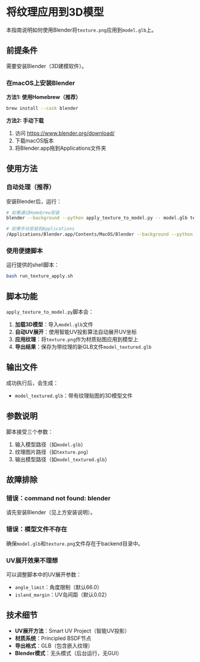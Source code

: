# 将纹理应用到3D模型

本指南说明如何使用Blender将`texture.png`应用到`model.glb`上。

## 前提条件

需要安装Blender（3D建模软件）。

### 在macOS上安装Blender

**方法1: 使用Homebrew（推荐）**
```bash
brew install --cask blender
```

**方法2: 手动下载**
1. 访问 https://www.blender.org/download/
2. 下载macOS版本
3. 将Blender.app拖到Applications文件夹

## 使用方法

### 自动处理（推荐）

安装Blender后，运行：

```bash
# 如果通过Homebrew安装
blender --background --python apply_texture_to_model.py -- model.glb texture.png model_textured.glb

# 如果手动安装到Applications
/Applications/Blender.app/Contents/MacOS/Blender --background --python apply_texture_to_model.py -- model.glb texture.png model_textured.glb
```

### 使用便捷脚本

运行提供的shell脚本：
```bash
bash run_texture_apply.sh
```

## 脚本功能

`apply_texture_to_model.py`脚本会：

1. **加载3D模型**：导入`model.glb`文件
2. **自动UV展开**：使用智能UV投影算法自动展开UV坐标
3. **应用纹理**：将`texture.png`作为材质贴图应用到模型上
4. **导出结果**：保存为带纹理的新GLB文件`model_textured.glb`

## 输出文件

成功执行后，会生成：
- `model_textured.glb`：带有纹理贴图的3D模型文件

## 参数说明

脚本接受三个参数：
1. 输入模型路径（如`model.glb`）
2. 纹理图片路径（如`texture.png`）
3. 输出模型路径（如`model_textured.glb`）

## 故障排除

### 错误：command not found: blender

请先安装Blender（见上方安装说明）。

### 错误：模型文件不存在

确保`model.glb`和`texture.png`文件存在于backend目录中。

### UV展开效果不理想

可以调整脚本中的UV展开参数：
- `angle_limit`：角度限制（默认66.0）
- `island_margin`：UV岛间距（默认0.02）

## 技术细节

- **UV展开方法**：Smart UV Project（智能UV投影）
- **材质系统**：Principled BSDF节点
- **导出格式**：GLB（包含嵌入纹理）
- **Blender模式**：无头模式（后台运行，无GUI）